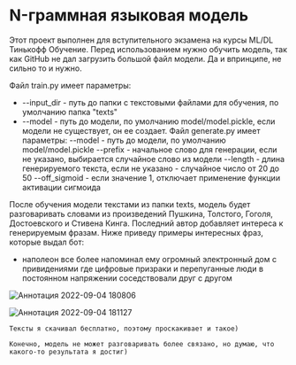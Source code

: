 # N-граммная языковая модель 
Этот проект выполнен для вступительного экзамена на курсы ML/DL Тинькофф Обучение.
Перед использованием нужно обучить модель, так как GitHub не дал загрузить большой файл модели. Да и впринципе, не сильно то и нужно.

Файл train.py имеет параметры:
  - --input_dir - путь до папки с текстовыми файлами для обучения, по умолчанию папка "texts"
  - --model - путь до модели, по умолчанию model/model.pickle, если модели не существует, он ее создает.
 Файл generate.py имеет параметры:
  --model - путь до модели, по умолчанию model/model.pickle
  --prefix - начальное слово для генерации, если не указано, выбирается случайное слово из модели
  --length - длина генерируемого текста, если не указано - случайное число от 20 до 50
  --off_sigmoid - если значение 1, отключает применение функции активации сигмоида
  
После обучения модели текстами из папки texts, модель будет разговаривать словами из произведений Пушкина, Толстого, Гоголя, Достоевского и Стивена Кинга. Последний автор добавляет интереса к генерируемым фразам. Ниже приведу примеры интересных фраз, которые выдал бот:
   - наполеон все более напоминал ему огромный электронный дом с привидениями где цифровые призраки и перепуганные люди в постоянном напряжении соседствовали друг с другом
   
   ![Аннотация 2022-09-04 180806](https://user-images.githubusercontent.com/44606552/188836983-37bd2071-5a60-42cd-93f8-8b1d93eb5adb.jpg)
   
   ![Аннотация 2022-09-04 181127](https://user-images.githubusercontent.com/44606552/188837083-8e3511a5-1e45-431a-9796-91e29e28ae01.jpg)
   
    Тексты я скачивал бесплатно, поэтому проскакивает и такое)
    
    Конечно, модель не может разговаривать более связано, но думаю, что какого-то результата я достиг) 
